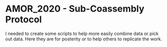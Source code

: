 # AMOR_2020 - Sub-Coassembly Protocol
I needed to create some scripts to help more easily combine data or pick out data. Here they are for posterity or to help others to replicate the work.

